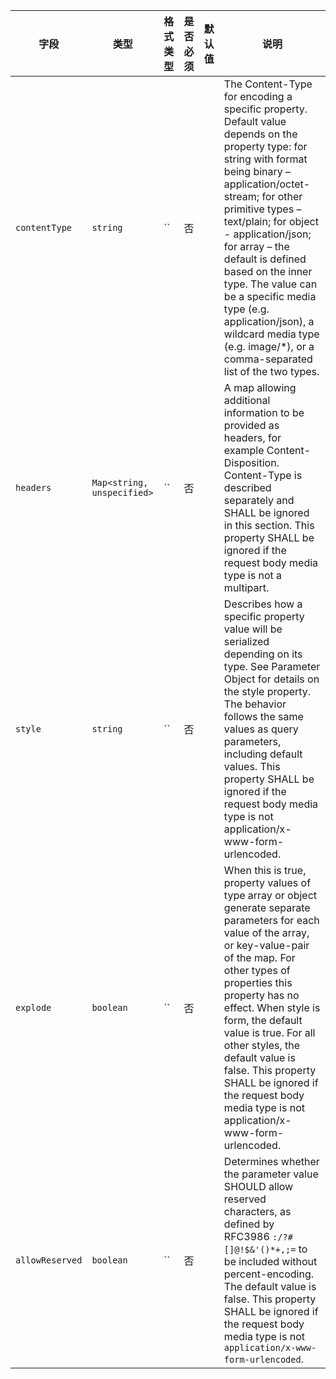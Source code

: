 | 字段 | 类型 | 格式类型 | 是否必须 | 默认值 | 说明 |
|---|---|---|---|---|---|
| `contentType` | `string` | `` | 否 |  | The Content-Type for encoding a specific property. Default value depends on the property type: for string with format being binary – application/octet-stream; for other primitive types – text/plain; for object - application/json; for array – the default is defined based on the inner type. The value can be a specific media type (e.g. application/json), a wildcard media type (e.g. image/*), or a comma-separated list of the two types. |
| `headers` | `Map<string, unspecified>` | `` | 否 |  | A map allowing additional information to be provided as headers, for example Content-Disposition. Content-Type is described separately and SHALL be ignored in this section. This property SHALL be ignored if the request body media type is not a multipart. |
| `style` | `string` | `` | 否 |  | Describes how a specific property value will be serialized depending on its type. See Parameter Object for details on the style property. The behavior follows the same values as query parameters, including default values. This property SHALL be ignored if the request body media type is not application/x-www-form-urlencoded. |
| `explode` | `boolean` | `` | 否 |  | When this is true, property values of type array or object generate separate parameters for each value of the array, or key-value-pair of the map. For other types of properties this property has no effect. When style is form, the default value is true. For all other styles, the default value is false. This property SHALL be ignored if the request body media type is not application/x-www-form-urlencoded. |
| `allowReserved` | `boolean` | `` | 否 |  | Determines whether the parameter value SHOULD allow reserved characters, as defined by RFC3986 `:/?#[]@!$&'()*+,;=` to be included without percent-encoding. The default value is false. This property SHALL be ignored if the request body media type is not `application/x-www-form-urlencoded`. |
